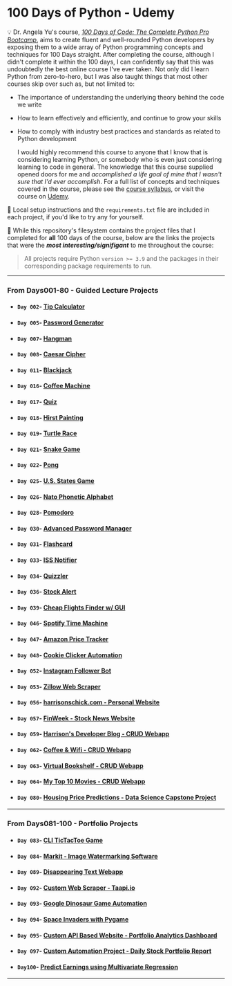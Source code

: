  # 100 Days of Python - Udemy

💡 Dr. Angela Yu's course, [_100 Days of Code: The Complete Python Pro Bootcamp_](https://www.udemy.com/course/100-Days-of-code/), aims to create fluent and well-rounded Python developers by exposing them to a wide array of Python programming concepts and techniques for 100 Days straight. After completing the course, although I didn't complete it within the 100 days, I can confidently say that this was undoubtedly the best online course I've ever taken. Not only did I learn Python from zero-to-hero, but I was also taught things that most other courses skip over such as, but not limited to:
* The importance of understanding the underlying theory behind the code we write
* How to learn effectively and efficiently, and continue to grow your skills
* How to comply with industry best practices and standards as related to Python development

    I would highly recommend this course to anyone that I know that is considering learning Python, or somebody who is even just considering learning to code in general. The knowledge that this course supplied opened doors for me and _accomplished a life goal of mine that I wasn't sure that I'd ever accomplish_. For a full list of concepts and techniques covered in the course, please see the [course syllabus](./syllabus.pdf), or visit the course on [Udemy](https://www.udemy.com/course/100-Days-of-code/).

🧰 Local setup instructions and the `requirements.txt` file are included in each project, if you'd like to try any for yourself. 

🚨 While this repository's filesystem contains the project files that I completed for **all** 100 days of the course, below are the links the projects that were the **_most interesting/signifigant_** to me throughout the course:

> All projects require Python `version >= 3.9` and the packages in their corresponding package requirements to run.
___

### From **Days001-80** - Guided Lecture Projects
- #### `Day 002`- [Tip Calculator](./Days%20001-005/Day_002/)
- #### `Day 005`- [Password Generator](./Days%20001-005/Day_005/)
- #### `Day 007`- [Hangman](./Days%20006-010/Day_007/)
- #### `Day 008`- [Caesar Cipher](./Days%20006-010/Day_008/)
- #### `Day 011`- [Blackjack](./Days%20011-015/Day_011/)
- #### `Day 016`- [Coffee Machine](./Days%20016-020/Day_016/)
- #### `Day 017`- [Quiz](./Days%20016-020/Day_017/)
- #### `Day 018`- [Hirst Painting](./Days%20016-020/Day_018/)
- #### `Day 019`- [Turtle Race](./Days%20016-020/Day_019/)
- #### `Day 021`- [Snake Game](./Days%20021-025/Day_021/)
- #### `Day 022`- [Pong](./Days%20021-025/Day_022/)
- #### `Day 025`- [U.S. States Game](./Days%20021-025/Day_025/)
- #### `Day 026`- [Nato Phonetic Alphabet](./Days%20026-030/Day_026/)
- #### `Day 028`- [Pomodoro](./Days%20026-030/Day_028/)
- #### `Day 030`- [Advanced Password Manager](./Days%20026-030/Day_030/)
- #### `Day 031`- [Flashcard](./Days%20031-035/Day_031/)
- #### `Day 033`- [ISS Notifier](./Days%20031-035/Day_033/)
- #### `Day 034`- [Quizzler](./Days%20031-035/Day_034/)
- #### `Day 036`- [Stock Alert](./Days%20036-040/Day_036/)
- #### `Day 039`- [Cheap Flights Finder w/ GUI](./Days%20036-040/Day_039/)
- #### `Day 046`- [Spotify Time Machine](./Days%20041-046/Day_046/)
- #### `Day 047`- [Amazon Price Tracker](./Days%20047-050/Day_047/)
- #### `Day 048`- [Cookie Clicker Automation](./Days%20047-050/Day_048/)
- #### `Day 052`- [Instagram Follower Bot](./Days%20051-055/Day_052/)
- #### `Day 053`- [Zillow Web Scraper](./Days%20051-055/Day_053/)
- #### `Day 056`- [harrisonschick.com - Personal Website](./Days%20056-060/Day_056/)
- #### `Day 057`- [FinWeek - Stock News Website](./Days%20056-060/Day_057/)
- #### `Day 059`- [Harrison's Developer Blog - CRUD Webapp](./Days%20056-060/Day_059/)
- #### `Day 062`- [Coffee & Wifi - CRUD Webapp](./Days%20061-065/Day_062/)
- #### `Day 063`- [Virtual Bookshelf - CRUD Webapp](./Days%20061-065/Day_063/)
- #### `Day 064`- [My Top 10 Movies - CRUD Webapp](./Days%20061-065/Day_064/)
- #### `Day 080`- [Housing Price Predictions - Data Science Capstone Project](./Days%20076-080/Day_080/)

___

### From **Days081-100** - Portfolio Projects
- #### `Day 083`- [CLI TicTacToe Game](./Days%20081-085/Day_083/)
- #### `Day 084`- [Markit - Image Watermarking Software](./Days%20081-085/Day_084/)
- #### `Day 089`- [Disappearing Text Webapp](./Days%20086-090/Day_089/)
- #### `Day 092`- [Custom Web Scraper - Taapi.io](./Days%20091-095/Day_092/)
- #### `Day 093`- [Google Dinosaur Game Automation](./Days%20091-095/Day_093/)
- #### `Day 094`- [Space Invaders with Pygame](./Days%20091-095/Day_094/)
- #### `Day 095`- [Custom API Based Website - Portfolio Analytics Dashboard](./Days%20091-095/Day_095/)
- #### `Day 097`- [Custom Automation Project - Daily Stock Portfolio Report](./Days%20096-100/Day_097/)
- #### `Day100`- [Predict Earnings using Multivariate Regression](./Days%20096-100/Day_100/)
___
